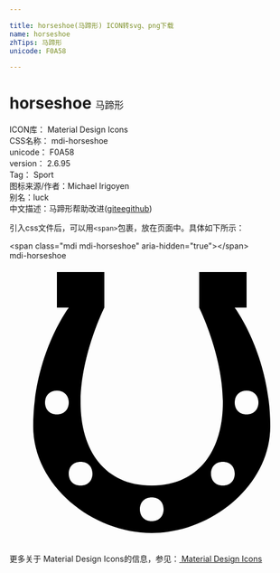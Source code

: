 ```yaml
---

title: horseshoe(马蹄形) ICON转svg、png下载
name: horseshoe
zhTips: 马蹄形
unicode: F0A58

---
```


# horseshoe  <small style="font-size: 60%;font-weight: 100">马蹄形</small>


<div class="detail-page">
<p>
<span>
ICON库：
<span class="badge-secondary badge">Material Design Icons</span> 
</span>
<br/>
<span>
CSS名称：
<span class="badge-secondary badge">mdi-horseshoe</span> 
</span>
<br/>
<span>
unicode：
<span class="badge-secondary badge">F0A58</span> 
</span>
<br/>
<span>
version：
<span class="badge-secondary badge">2.6.95</span> 
</span>
<br/>
<span>Tag：
<span class="badge-light badge">Sport</span>
</span>
<br/>
<span>图标来源/作者：<span class="badge-light badge">Michael Irigoyen</span></span> 
<br/>
<span>别名：<span class="badge-light badge">luck</span></span><br/><span class="zh-detail">中文描述：<span class="badge-primary badge">马蹄形</span><span class="help-link"><span>帮助改进</span>(<a href="https://gitee.com/liuwave/icon-helper/edit/master/json/material/horseshoe.json" target="_blank" rel="noopener noreferrer">gitee</a><a href="https://github.com/liuwave/icon-helper/edit/master/json/material/horseshoe.json" target="_blank" rel="noopener noreferrer">github</a></span>)</span><br/>
</p>
</div>
<div class="alert alert-dark">
  <i class="mdi mdi-horseshoe mdi-48px"></i>
  <i class="mdi mdi-horseshoe mdi-36px"></i>
  <i class="mdi mdi-horseshoe mdi-24px"></i>
  <i class="mdi mdi-horseshoe mdi-18px"></i>
</div>
<div>
  <p>引入css文件后，可以用<code>&lt;span&gt;</code>包裹，放在页面中。具体如下所示：    
  </p>
  <div class="alert alert-primary" style="font-size: 14px">
    &lt;span class="mdi mdi-horseshoe" aria-hidden="true"&gt;&lt;/span&gt;
    <copy-btn content='<span class="mdi mdi-horseshoe" aria-hidden="true"></span>'></copy-btn>
  </div>
  <div class="alert alert-secondary">
    <i class="mdi mdi-horseshoe"
    style="font-size: 24px"
    aria-hidden="true"></i> mdi-horseshoe
    <copy-btn content="mdi-horseshoe" btn-title="复制图标名称"></copy-btn>
  </div>
</div>
<div id="svg" class="svg-wrap">
<svg xmlns="http://www.w3.org/2000/svg" viewBox="0 0 24 24"><path d="M19,4H20V1H16V4C16,4 18,8 18,12C18,16 16,19 12,19C8,19 6,16 6,12C6,8 8,4 8,4V1H4V4H5C5,4 2,8 2,14C2,19 7,23 12,23C17,23 22,19 22,14C22,8 19,4 19,4M4,13C3.4,13 3,12.6 3,12C3,11.4 3.4,11 4,11C4.6,11 5,11.4 5,12C5,12.6 4.6,13 4,13M6,19C5.4,19 5,18.6 5,18C5,17.4 5.4,17 6,17C6.6,17 7,17.4 7,18C7,18.6 6.6,19 6,19M12,22C11.4,22 11,21.6 11,21C11,20.4 11.4,20 12,20C12.6,20 13,20.4 13,21C13,21.6 12.6,22 12,22M18,19C17.4,19 17,18.6 17,18C17,17.4 17.4,17 18,17C18.6,17 19,17.4 19,18C19,18.6 18.6,19 18,19M20,13C19.4,13 19,12.6 19,12C19,11.4 19.4,11 20,11C20.6,11 21,11.4 21,12C21,12.6 20.6,13 20,13Z" /></svg>
</div>
<detail full-name='mdi-horseshoe'></detail>
    
<div><p>更多关于 Material Design Icons的信息，参见：<a target="_blank" href="https://iconhelper.cn/material.html"> Material Design Icons</a>
</p></div>
